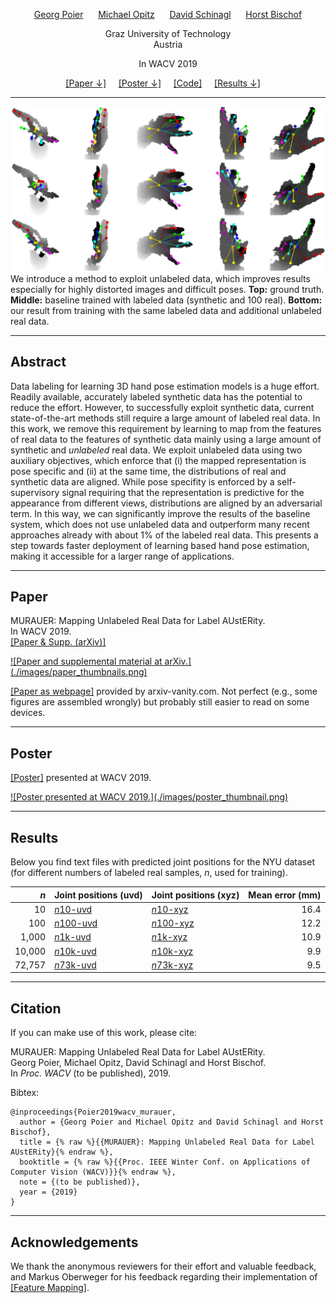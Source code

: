 <p>
<center><a href="https://poier.github.io">Georg Poier</a>&nbsp;&nbsp;&nbsp;&nbsp;&nbsp;
<a href="https://www.tugraz.at/institute/icg/research/team-bischof/lrs/people/opitz">Michael Opitz</a>&nbsp;&nbsp;&nbsp;&nbsp;&nbsp;
<a href="https://www.tugraz.at/institute/icg/research/team-bischof/lrs/people/schinagl">David Schinagl</a>&nbsp;&nbsp;&nbsp;&nbsp;&nbsp;
<a href="https://www.tugraz.at/institute/icg/research/team-bischof/people/team-about/horst-bischof">Horst Bischof</a></center>
</p>

<p>
<center>Graz University of Technology</center>  
<center>Austria</center>
</p>

<p>
<center>In WACV 2019</center>
</p>

<p>
<center>
<a href="#paper">[Paper &#8595;]</a>&nbsp;&nbsp;&nbsp;&nbsp;
<a href="#poster">[Poster &#8595;]</a>&nbsp;&nbsp;&nbsp;&nbsp;
<a href="https://github.com/poier/murauer">[Code]</a>&nbsp;&nbsp;&nbsp;&nbsp;
<a href="#results">[Results &#8595;]</a>&nbsp;&nbsp;&nbsp;&nbsp;
</center>
</p>

---

![Comparison of results.](./images/result_comparison.png)  
We introduce a method to exploit unlabeled data, which improves results 
especially for highly distorted images and difficult poses. 
**Top:** ground truth. **Middle:** baseline trained with labeled data (synthetic and 100 real). 
**Bottom:** our result from training with the same labeled data and additional unlabeled real data.

---

## Abstract
Data labeling for learning 3D hand pose estimation models is a huge effort. 
Readily available, accurately labeled synthetic data has the potential to reduce the effort. 
However, to successfully exploit synthetic data, current state-of-the-art methods 
still require a large amount of labeled real data. 
In this work, we remove this requirement by learning to map from the features of 
real data to the features of synthetic data mainly using a large amount of 
synthetic and *unlabeled* real data. We exploit unlabeled data using two auxiliary objectives, 
which enforce that (i) the mapped representation is pose specific and (ii) at the same time, 
the distributions of real and synthetic data are aligned. 
While pose specifity is enforced by a self-supervisory signal requiring that 
the representation is predictive for the appearance from different views, 
distributions are aligned by an adversarial term. 
In this way, we can significantly improve the results of the baseline system, 
which does not use unlabeled data and outperform many recent approaches already 
with about 1% of the labeled real data. 
This presents a step towards faster deployment of learning based hand pose estimation, 
making it accessible for a larger range of applications.

---

## Paper <a name="paper"></a>

MURAUER: Mapping Unlabeled Real Data for Label AUstERity.  
In WACV 2019.  
<a href="https://arxiv.org/abs/1811.09497">[Paper & Supp. (arXiv)]</a>

<a href="https://arxiv.org/abs/1811.09497">
![Paper and supplemental material at arXiv.](./images/paper_thumbnails.png)</a>

[[Paper as webpage]](https://www.arxiv-vanity.com/papers/1811.09497/) provided by 
arxiv-vanity.com. 
Not perfect (e.g., some figures are assembled wrongly) 
but probably still easier to read on some devices.

---

## Poster <a name="poster"></a>

<a href="./documents/poier2019wacv_poster.pdf">[Poster]</a> presented at WACV 2019.  

<a href="./documents/poier2019wacv_poster.pdf">
![Poster presented at WACV 2019.](./images/poster_thumbnail.png)</a>

---

## Results <a name="results"></a>

Below you find text files with predicted joint positions for the NYU dataset 
(for different numbers of labeled real samples, *n*, used for training).

*n* 	| Joint positions (uvd) | Joint positions (xyz) | Mean error (mm)
---: | --- | --- | ---: 
10  	| [*n*10-uvd](https://github.com/poier/murauer/tree/master/results/joint_pos_murauer_n10_wacv_uvd.txt) | [*n*10-xyz](https://github.com/poier/murauer/tree/master/results/joint_pos_murauer_n10_wacv_xyz.txt) | 16.4
100  	| [*n*100-uvd](https://github.com/poier/murauer/tree/master/results/joint_pos_murauer_n100_wacv_uvd.txt) | [*n*100-xyz](https://github.com/poier/murauer/tree/master/results/joint_pos_murauer_n100_wacv_xyz.txt) | 12.2
1,000  	| [*n*1k-uvd](https://github.com/poier/murauer/tree/master/results/joint_pos_murauer_n1000_wacv_uvd.txt) | [*n*1k-xyz](https://github.com/poier/murauer/tree/master/results/joint_pos_murauer_n1000_wacv_xyz.txt) | 10.9
10,000  | [*n*10k-uvd](https://github.com/poier/murauer/tree/master/results/joint_pos_murauer_n10000_wacv_uvd.txt) | [*n*10k-xyz](https://github.com/poier/murauer/tree/master/results/joint_pos_murauer_n10000_wacv_xyz.txt) | 9.9
72,757  | [*n*73k-uvd](https://github.com/poier/murauer/tree/master/results/joint_pos_murauer_n72757_wacv_uvd.txt) | [*n*73k-xyz](https://github.com/poier/murauer/tree/master/results/joint_pos_murauer_n72757_wacv_xyz.txt) | 9.5

---

## Citation
If you can make use of this work, please cite:

MURAUER: Mapping Unlabeled Real Data for Label AUstERity.  
Georg Poier, Michael Opitz, David Schinagl and Horst Bischof.  
In *Proc. WACV* (to be published), 2019.

Bibtex:
```
@inproceedings{Poier2019wacv_murauer,  
  author = {Georg Poier and Michael Opitz and David Schinagl and Horst Bischof},  
  title = {% raw %}{{MURAUER}: Mapping Unlabeled Real Data for Label AUstERity}{% endraw %},  
  booktitle = {% raw %}{{Proc. IEEE Winter Conf. on Applications of Computer Vision (WACV)}}{% endraw %},  
  note = {(to be published)},  
  year = {2019}
}
```

---

## Acknowledgements
We thank the anonymous reviewers for their effort and valuable feedback, and
Markus Oberweger for his feedback regarding their implementation of 
[[Feature Mapping]](https://arxiv.org/abs/1712.03904).


